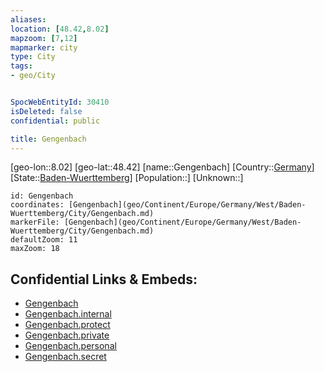 ```yaml
---
aliases: 
location: [48.42,8.02]
mapzoom: [7,12] 
mapmarker: city 
type: City
tags:
- geo/City


SpocWebEntityId: 30410
isDeleted: false
confidential: public

title: Gengenbach
---
```

[geo-lon::8.02]
[geo-lat::48.42]
[name::Gengenbach]
[Country::[Germany](geo/Continent/Europe/Germany.md)]
[State::[Baden-Wuerttemberg](geo/Continent/Europe/Germany/West/Baden-Wuerttemberg.md)]
[Population::]
[Unknown::]


```leaflet
id: Gengenbach
coordinates: [Gengenbach](geo/Continent/Europe/Germany/West/Baden-Wuerttemberg/City/Gengenbach.md)
markerFile: [Gengenbach](geo/Continent/Europe/Germany/West/Baden-Wuerttemberg/City/Gengenbach.md)
defaultZoom: 11 
maxZoom: 18
```


## Confidential Links & Embeds: 
- [Gengenbach](../../../../../../../../_public/geo/Continent/Europe/Germany/West/Baden-Wuerttemberg/City/Gengenbach.md) 
- [Gengenbach.internal](../../../../../../../../_internal/geo/Continent/Europe/Germany/West/Baden-Wuerttemberg/City/Gengenbach.internal.md) 
- [Gengenbach.protect](../../../../../../../../_protect/geo/Continent/Europe/Germany/West/Baden-Wuerttemberg/City/Gengenbach.protect.md) 
- [Gengenbach.private](../../../../../../../../_private/geo/Continent/Europe/Germany/West/Baden-Wuerttemberg/City/Gengenbach.private.md) 
- [Gengenbach.personal](../../../../../../../../_personal/geo/Continent/Europe/Germany/West/Baden-Wuerttemberg/City/Gengenbach.personal.md) 
- [Gengenbach.secret](../../../../../../../../_secret/geo/Continent/Europe/Germany/West/Baden-Wuerttemberg/City/Gengenbach.secret.md) 
